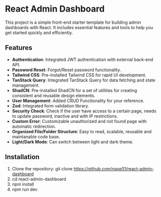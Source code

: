 # React Admin Dashboard

This project is a simple front-end starter template for building admin dashboards with React. It includes essential features and tools to help you get started quickly and efficiently.

## Features

- **Authentication**: Integrated JWT authentication with external back-end API.
- **Password Reset**: Forgot/Reset password functionality.
- **Tailwind CSS**: Pre-installed Tailwind CSS for rapid UI development.
- **TanStack Query**: Integrated TanStack Query for data fetching and state management.
- **ShadCN**: Pre-installed ShadCN for a set of utilities for creating consistent and reusable design elements.
- **User Management**: Added CRUD Functionality for your reference.
- **Zod**: Integrated form validation library.
- **Security Check**: Check if the user have access to a certain page, needs to update password, inactive and with IP restrictions.
- **Custom Error**: Customizable unauthorized and not found page with automatic redirection.
- **Organized File/Folder Structure**: Easy to read, scalable, reusable and maintanable code base.
- **Light/Dark Mode**: Can switch between light and dark theme.

## Installation

1. Clone the repository: git clone https://github.com/nase01/react-admin-dashboard
2. cd react-admin-dashboard
3. npm install
4. npm run dev
   
